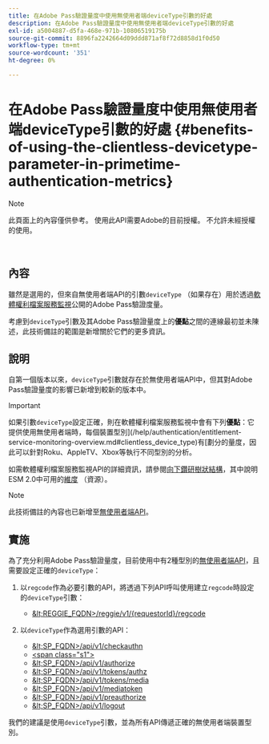 ```yaml
---
title: 在Adobe Pass驗證量度中使用無使用者端deviceType引數的好處
description: 在Adobe Pass驗證量度中使用無使用者端deviceType引數的好處
exl-id: a5004887-d5fa-468e-971b-10806519175b
source-git-commit: 8896fa2242664d09ddd871af8f72d8858d1f0d50
workflow-type: tm+mt
source-wordcount: '351'
ht-degree: 0%

---
```


# 在Adobe Pass驗證量度中使用無使用者端deviceType引數的好處 {#benefits-of-using-the-clientless-devicetype-parameter-in-primetime-authentication-metrics}

>[!NOTE]
>
>此頁面上的內容僅供參考。 使用此API需要Adobe的目前授權。 不允許未經授權的使用。

</br>

## 內容

雖然是選用的，但來自無使用者端API的引數`deviceType` （如果存在）用於透過[軟體權利檔案服務監視](/help/authentication/entitlement-service-monitoring-overview.md)公開的Adobe Pass驗證度量。

考慮到`deviceType`引數及其Adobe Pass驗證量度上的&#x200B;**優點**&#x200B;之間的連線最初並未陳述，此技術備註的範圍是新增關於它們的更多資訊。

## 說明

自第一個版本以來，`deviceType`引數就存在於無使用者端API中，但其對Adobe Pass驗證量度的影響已新增到較新的版本中。



>[!IMPORTANT]
>
>如果引數`deviceType`設定正確，則在軟體權利檔案服務監視中會有下列&#x200B;**優點**：它提供使用無使用者端時，每個裝置型別](/help/authentication/entitlement-service-monitoring-overview.md#clientless_device_type)有[劃分的量度，因此可以針對Roku、AppleTV、Xbox等執行不同型別的分析。


如需軟體權利檔案服務監視API的詳細資訊，請參閱[向下鑽研樹狀結構](/help/authentication/entitlement-service-monitoring-api.md#drill-down_tree)，其中說明ESM 2.0中可用的[維度](/help/authentication/entitlement-service-monitoring-overview.md#esm_dimensions) （資源）。

>[!NOTE]
>
>此技術備註的內容也已新增至[無使用者端API](#clientless_device_type)。




## 實施

為了充分利用Adobe Pass驗證量度，目前使用中有2種型別的[無使用者端API](#web_srvs_summary)，且需要設定正確的`deviceType`：

1. 以`regcode`作為必要引數的API，將透過下列API呼叫使用建立`regcode`時設定的`deviceType`引數：
   - [\&lt;REGGIE\_FQDN\>/reggie/v1/{requestorId}/regcode](#reg_serv)

1. 以`deviceType`作為選用引數的API：
   - [\&lt;SP\_FQDN\>/api/v1/checkauthn](#check_authn_token)
   - [&lt;span class=&quot;s1&quot;>](#retrieve_authn_token)
   - [\&lt;SP\_FQDN\>/api/v1/authorize](#init_authz)
   - [\&lt;SP\_FQDN\>/api/v1/tokens/authz](#retrieve_authz_token)
   - [\&lt;SP\_FQDN\>/api/v1/tokens/media](#short_media)
   - [\&lt;SP\_FQDN\>/api/v1/mediatoken](#short_media)
   - [\&lt;SP\_FQDN\>/api/v1/preauthorize](#PreAuthZ_Resources)
   - [\&lt;SP\_FQDN\>/api/v1/logout](#init_logout)

我們的建議是使用`deviceType`引數，並為所有API傳遞正確的無使用者端裝置型別。
